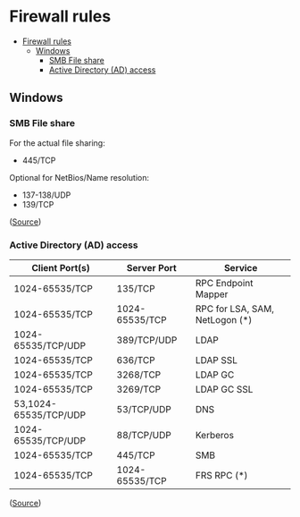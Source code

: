 # Firewall rules

- [Firewall rules](#firewall-rules)
  - [Windows](#windows)
    - [SMB File share](#smb-file-share)
    - [Active Directory (AD) access](#active-directory-ad-access)

## Windows

### SMB File share

For the actual file sharing:

- 445/TCP

Optional for NetBios/Name resolution:

- 137-138/UDP
- 139/TCP

([Source](https://serverfault.com/a/346197))

### Active Directory (AD) access

| Client Port(s)        | Server Port    | Service                        |
| --------------------- | -------------- | ------------------------------ |
| 1024-65535/TCP        | 135/TCP        | RPC Endpoint Mapper            |
| 1024-65535/TCP        | 1024-65535/TCP | RPC for LSA, SAM, NetLogon (*) |
| 1024-65535/TCP/UDP    | 389/TCP/UDP    | LDAP                           |
| 1024-65535/TCP        | 636/TCP        | LDAP SSL                       |
| 1024-65535/TCP        | 3268/TCP       | LDAP GC                        |
| 1024-65535/TCP        | 3269/TCP       | LDAP GC SSL                    |
| 53,1024-65535/TCP/UDP | 53/TCP/UDP     | DNS                            |
| 1024-65535/TCP/UDP    | 88/TCP/UDP     | Kerberos                       |
| 1024-65535/TCP        | 445/TCP        | SMB                            |
| 1024-65535/TCP        | 1024-65535/TCP | FRS RPC (*)                    |

([Source](https://docs.microsoft.com/en-us/troubleshoot/windows-server/identity/config-firewall-for-ad-domains-and-trusts))
